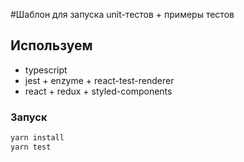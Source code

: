 #Шаблон для запуска unit-тестов + примеры тестов 

## Используем
- typescript
- jest + enzyme + react-test-renderer 
- react + redux + styled-components 

### Запуск
```bash
yarn install
yarn test
```
